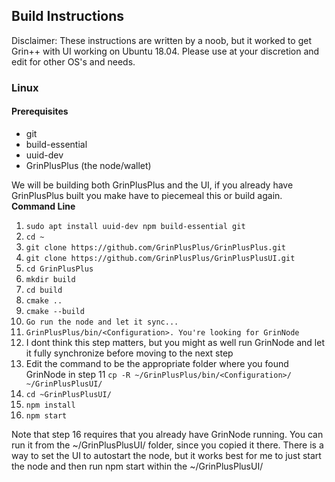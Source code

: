 ## Build Instructions

Disclaimer: These instructions are written by a noob, but it worked to get Grin++ with UI working on Ubuntu 18.04.  Please use at your discretion and edit for other OS's and needs.

### Linux
#### Prerequisites
* git
* build-essential
* uuid-dev
* GrinPlusPlus (the node/wallet)

We will be building both GrinPlusPlus and the UI, if you already have GrinPlusPlus built you make have to piecemeal this or build again.
**Command Line**
1. ```sudo apt install uuid-dev npm build-essential git```
2. ```cd ~```
3. ```git clone https://github.com/GrinPlusPlus/GrinPlusPlus.git```
4. ```git clone https://github.com/GrinPlusPlus/GrinPlusPlusUI.git```
5. ```cd GrinPlusPlus```
6. ```mkdir build```
7. ```cd build```
8. ```cmake ..```
9. ```cmake --build```
10. ```Go run the node and let it sync...```
11. ```GrinPlusPlus/bin/<Configuration>. You're looking for GrinNode```
12. I dont think this step matters, but you might as well run GrinNode and let it fully synchronize before moving to the next step
13. Edit the command to be the appropriate folder where you found GrinNode in step 11 ```cp -R ~/GrinPlusPlus/bin/<Configuration>/ ~/GrinPlusPlusUI/```
14. ```cd ~GrinPlusPlusUI/```
15. ```npm install```
16. ```npm start```

Note that step 16 requires that you already have GrinNode running.  You can run it from the ~/GrinPlusPlusUI/ folder, since you copied it there.  There is a way to set the UI to autostart the node, but it works best for me to just start the node and then run npm start within the ~/GrinPlusPlusUI/
